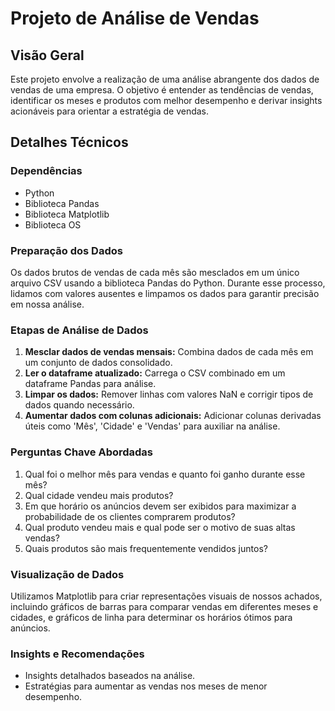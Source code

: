 # Projeto de Análise de Vendas

## Visão Geral
Este projeto envolve a realização de uma análise abrangente dos dados de vendas de uma empresa. O objetivo é entender as tendências de vendas, identificar os meses e produtos com melhor desempenho e derivar insights acionáveis para orientar a estratégia de vendas.

## Detalhes Técnicos

### Dependências
- Python
- Biblioteca Pandas
- Biblioteca Matplotlib
- Biblioteca OS

### Preparação dos Dados
Os dados brutos de vendas de cada mês são mesclados em um único arquivo CSV usando a biblioteca Pandas do Python. Durante esse processo, lidamos com valores ausentes e limpamos os dados para garantir precisão em nossa análise.

### Etapas de Análise de Dados
1. **Mesclar dados de vendas mensais:** Combina dados de cada mês em um conjunto de dados consolidado.
2. **Ler o dataframe atualizado:** Carrega o CSV combinado em um dataframe Pandas para análise.
3. **Limpar os dados:** Remover linhas com valores NaN e corrigir tipos de dados quando necessário.
4. **Aumentar dados com colunas adicionais:** Adicionar colunas derivadas úteis como 'Mês', 'Cidade' e 'Vendas' para auxiliar na análise.

### Perguntas Chave Abordadas
1. Qual foi o melhor mês para vendas e quanto foi ganho durante esse mês?
2. Qual cidade vendeu mais produtos?
3. Em que horário os anúncios devem ser exibidos para maximizar a probabilidade de os clientes comprarem produtos?
4. Qual produto vendeu mais e qual pode ser o motivo de suas altas vendas? 
5. Quais produtos são mais frequentemente vendidos juntos?

### Visualização de Dados
Utilizamos Matplotlib para criar representações visuais de nossos achados, incluindo gráficos de barras para comparar vendas em diferentes meses e cidades, e gráficos de linha para determinar os horários ótimos para anúncios.

### Insights e Recomendações
- Insights detalhados baseados na análise.
- Estratégias para aumentar as vendas nos meses de menor desempenho.
